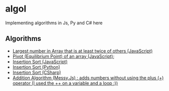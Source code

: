 # algol

Implementing algorithms in Js, Py and C# here

## Algorithms

* [Largest number in Array that is at least twice of others (JavaScript)](largest_number_x2_of_others.js)
* [Pivot (Equilibrium Point) of an array (JavaScript)](array_pivot.js);
* [Insertion Sort (JavaScript)](insertion_sort.js)
* [Insertion Sort (Python)](insertion_sort.py)
* [Insertion Sort (CSharp)](InsertionSort.cs)
* [Addition Algorithm (Messy.Js) : adds numbers without using the plus (+) operator (I used the ++ on a variable and a loop :))](addition.js)